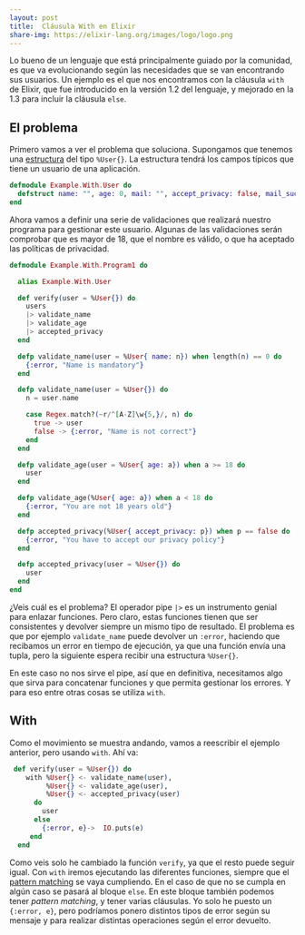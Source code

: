 ```yaml
---
layout: post
title:  Cláusula With en Elixir
share-img: https://elixir-lang.org/images/logo/logo.png
---
```


Lo bueno de un lenguaje que está principalmente guiado por la comunidad, es que va evolucionando según las necesidades que se van encontrando sus usuarios. Un ejemplo es el que nos encontramos con la cláusula `with` de Elixir, que fue introducido en la versión 1.2 del lenguaje, y mejorado en la 1.3 para incluir la cláusula `else`.


## El problema

Primero vamos a ver el problema que soluciona. Supongamos que tenemos una [estructura](http://charlascylon.com/2016-08-03-usando-estructuras-en-elixir) del tipo `%User{}`. La estructura tendrá los campos típicos que tiene un usuario de una aplicación.

```elixir
defmodule Example.With.User do
  defstruct name: "", age: 0, mail: "", accept_privacy: false, mail_sucriber: false
end
```

Ahora vamos a definir una serie de validaciones que realizará nuestro programa para gestionar este usuario. Algunas de las validaciones serán comprobar que es mayor de 18, que el nombre es válido,  o que ha aceptado las políticas de privacidad.

```elixir
defmodule Example.With.Program1 do

  alias Example.With.User

  def verify(user = %User{}) do
    users
    |> validate_name
    |> validate_age
    |> accepted_privacy
  end

  defp validate_name(user = %User{ name: n}) when length(n) == 0 do
    {:error, "Name is mandatory"}
  end

  defp validate_name(user = %User{}) do
    n = user.name

    case Regex.match?(~r/^[A-Z]\w{5,}/, n) do
      true -> user
      false -> {:error, "Name is not correct"}
    end
  end

  defp validate_age(user = %User{ age: a}) when a >= 18 do
    user
  end

  defp validate_age(%User{ age: a}) when a < 18 do
    {:error, "You are not 18 years old"}
  end

  defp accepted_privacy(%User{ accept_privacy: p}) when p == false do
    {:error, "You have to accept our privacy policy"}
  end

  defp accepted_privacy(user = %User{}) do
    user
  end
end
```

¿Veis cuál es el problema? El operador pipe `|>` es un instrumento genial para enlazar funciones. Pero claro, estas funciones tienen que ser consistentes y devolver siempre un mismo tipo de resultado. El problema es que por ejemplo `validate_name` puede devolver un `:error`, haciendo que recibamos un error en tiempo de ejecución, ya que una función envía una tupla, pero la siguiente espera recibir una estructura `%User{}`. 

En este caso no nos sirve el pipe, así que en definitiva, necesitamos algo que sirva para concatenar funciones y que permita gestionar los errores. Y para eso entre otras cosas se utiliza `with`.


## With

Como el movimiento se muestra andando, vamos a reescribir el ejemplo anterior, pero usando `with`. Ahí va:

```elixir
 def verify(user = %User{}) do
    with %User{} <- validate_name(user),
         %User{} <- validate_age(user),
         %User{} <- accepted_privacy(user)
      do
        user 
      else
        {:error, e}->  IO.puts(e)
     end
  end
```

Como veis solo he cambiado la función `verify`, ya que el resto puede seguir igual. Con `with` iremos ejecutando las diferentes funciones, siempre que el [pattern matching](http://charlascylon.com/2016-02-24-Elixir-y-el-pattern-matching) se vaya cumpliendo. En el caso de que no se cumpla en algún caso se pasará al bloque `else`. En este bloque también podemos tener *pattern matching*, y tener varias cláusulas. Yo solo he puesto un `{:error, e}`, pero podríamos ponero distintos tipos de error según su mensaje y para realizar distintas operaciones según el error devuelto.


